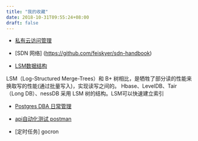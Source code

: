 ```yaml
---
title: "我的收藏"
date: 2018-10-31T09:55:24+08:00
draft: false
---
```



- [私有云访问管理](https://gravitational.com/teleport ) 
- [SDN 网络] (https://github.com/feiskyer/sdn-handbook)

- [LSM数据结构](https://blog.csdn.net/u014774781/article/details/52105708) 

LSM（Log-Structured Merge-Trees）和 B+ 树相比，是牺牲了部分读的性能来换取写的性能(通过批量写入)，实现读写之间的。 Hbase、LevelDB、Tair（Long DB）、nessDB 采用 LSM 树的结构。LSM可以快速建立索引

- [Postgres DBA 日常管理](https://github.com/digoal/blog/blob/54981f35eed791e4d2f0d38311586191f2186c59/201812/20181204_01.md)

- [api自动化测试 postman](https://blog.csdn.net/cai_iac/article/details/81030619)

- [定时任务] gocron
